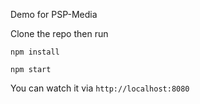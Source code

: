 Demo for PSP-Media

Clone the repo then run

`npm install`

`npm start`

You can watch it via `http://localhost:8080`
